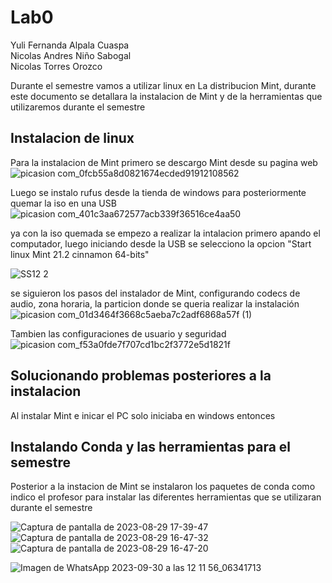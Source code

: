 # Lab0

Yuli Fernanda Alpala Cuaspa  
Nicolas Andres Niño Sabogal  
Nicolas Torres Orozco  

Durante el semestre vamos a utilizar linux en La distribucion Mint, durante este documento se detallara la instalacion de Mint y de la herramientas que utilizaremos durante el semestre  

## Instalacion de linux  
Para la instalacion de Mint primero se descargo Mint desde su pagina web  
![picasion com_0fcb55a8d0821674ecded91912108562](https://github.com/NicolasA23/Lab0/assets/68253371/594d122e-8b98-4a47-8cc1-78f93a7ffb40)


Luego se instalo rufus desde la tienda de windows para posteriormente quemar la iso en una USB  
![picasion com_401c3aa672577acb339f36516ce4aa50](https://github.com/NicolasA23/Lab0/assets/68253371/9f15a44a-360e-4ea6-80fa-f10f9ca929d0)
 
ya con la iso quemada se empezo a realizar la intalacion primero apando el computador, luego iniciando desde la USB se selecciono la opcion "Start linux Mint 21.2 cinnamon 64-bits"

![SS12 2](https://github.com/NicolasA23/Lab0/assets/68253371/2fecdd09-da6d-4597-9915-457ac8a7bb63)


se siguieron los pasos del instalador de Mint, configurando codecs de audio, zona horaria, la particion donde se queria realizar la instalación
![picasion com_01d3464f3668c5aeba7c2adf6868a57f (1)](https://github.com/NicolasA23/Lab0/assets/68253371/eb35a045-c795-4c1c-aea4-8c96f615bfce)
 
Tambien las configuraciones de usuario y seguridad  
![picasion com_f53a0fde7f707cd1bc2f3772e5d1821f](https://github.com/NicolasA23/Lab0/assets/68253371/4c470424-7119-48ef-bcf1-a0354fb8ede5)


##  Solucionando problemas posteriores a la instalacion
Al instalar Mint e inicar el PC solo iniciaba en windows entonces 

## Instalando Conda y las herramientas para el semestre
Posterior a la instacion de Mint se instalaron los paquetes de conda como indico el profesor para instalar las diferentes herramientas que se utilizaran durante el semestre 

![Captura de pantalla de 2023-08-29 17-39-47](https://github.com/NicolasA23/Lab0/assets/68253371/c61d099e-a934-4a12-8bda-b24c61cc508e)
![Captura de pantalla de 2023-08-29 16-47-32](https://github.com/NicolasA23/Lab0/assets/68253371/ccecad64-c817-45e3-a0a5-e90ee11acd48)
![Captura de pantalla de 2023-08-29 16-47-20](https://github.com/NicolasA23/Lab0/assets/68253371/580e7d54-4e4d-434c-8d3f-b773be88b53d)

![Imagen de WhatsApp 2023-09-30 a las 12 11 56_06341713](https://github.com/NicolasA23/Lab0/assets/68253371/298f5d9b-a335-455b-9e28-a253c81c405a)


 
